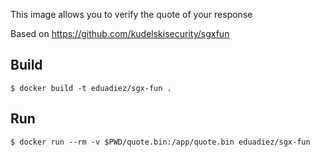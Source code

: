 This image allows you to verify the quote of your response

Based on https://github.com/kudelskisecurity/sgxfun

## Build
```
$ docker build -t eduadiez/sgx-fun . 
```

## Run
```
$ docker run --rm -v $PWD/quote.bin:/app/quote.bin eduadiez/sgx-fun
```
